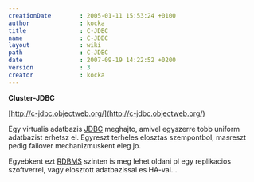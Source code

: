 ```yaml
---
creationDate        : 2005-01-11 15:53:24 +0100 
author              : kocka 
title               : C-JDBC 
name                : C-JDBC 
layout              : wiki 
path                : C-JDBC 
date                : 2007-09-19 14:22:52 +0200 
version             : 3 
creator             : kocka 
---
```

__Cluster-JDBC__

[http://c-jdbc.objectweb.org/](http://c-jdbc.objectweb.org/)

Egy virtualis adatbazis [JDBC](JDBC.html) meghajto, amivel egyszerre tobb uniform adatbazist erhetsz el. Egyreszt terheles elosztas szempontbol, masreszt pedig failover mechanizmuskent eleg jo.

Egyebkent ezt [RDBMS](RDBMS.html) szinten is meg lehet oldani pl egy replikacios szoftverrel, vagy elosztott adatbazissal es HA-val...


